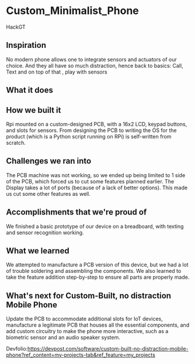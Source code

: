 # Custom_Minimalist_Phone
HackGT

## Inspiration
No modern phone allows one to integrate sensors and actuators of our choice.
And they all have so much distraction, hence back to basics:
Call, Text and on top of that , play with sensors


## What it does

## How we built it
Rpi mounted on a custom-designed PCB, with a 16x2 LCD, keypad buttons, and slots for sensors.
From designing the PCB to writing the OS for the product (which is a Python script running on RPi) is self-written from scratch.

## Challenges we ran into
The PCB machine was not working, so we ended up being limited to 1 side of the PCB, which forced us to cut some features planned earlier. The Display takes a lot of ports (because of a lack of better options). This made us cut some other features as well.

## Accomplishments that we're proud of
We finished a basic prototype of our device on a breadboard, with texting and sensor recognition working.

## What we learned
We attempted to manufacture a PCB version of this device, but we had a lot of trouble soldering and assembling the components. We also learned to take the feature addition step-by-step to ensure all parts are properly made.

## What's next for Custom-Built, no distraction Mobile Phone
Update the PCB to accommodate additional slots for IoT devices, manufacture a legitimate PCB that houses all the essential components, and add custom circuitry to make the phone more interactive, such as a biometric sensor and an audio speaker system.

Devfolio:https://devpost.com/software/custom-built-no-distraction-mobile-phone?ref_content=my-projects-tab&ref_feature=my_projects
